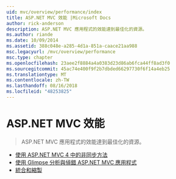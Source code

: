 ```yaml
---
uid: mvc/overview/performance/index
title: ASP.NET MVC 效能 |Microsoft Docs
author: rick-anderson
description: ASP.NET MVC 應用程式的效能達到最佳化的資源。
ms.author: riande
ms.date: 10/09/2014
ms.assetid: 388c048e-a285-4d1a-851a-caace21aa988
msc.legacyurl: /mvc/overview/performance
msc.type: chapter
ms.openlocfilehash: 23aee2f8884a4a0383d23d86ab6fca44ff8ad3f0
ms.sourcegitcommit: 45ac74e400f9f2b7dbded66297730f6f14a4eb25
ms.translationtype: MT
ms.contentlocale: zh-TW
ms.lasthandoff: 08/16/2018
ms.locfileid: "48253825"
---
```

<a name="aspnet-mvc-performance"></a>ASP.NET MVC 效能
====================
> ASP.NET MVC 應用程式的效能達到最佳化的資源。


- [使用 ASP.NET MVC 4 中的非同步方法](using-asynchronous-methods-in-aspnet-mvc-4.md)
- [使用 Glimpse 分析與偵錯 ASP.NET MVC 應用程式](profile-and-debug-your-aspnet-mvc-app-with-glimpse.md)
- [統合和縮製](bundling-and-minification.md)
